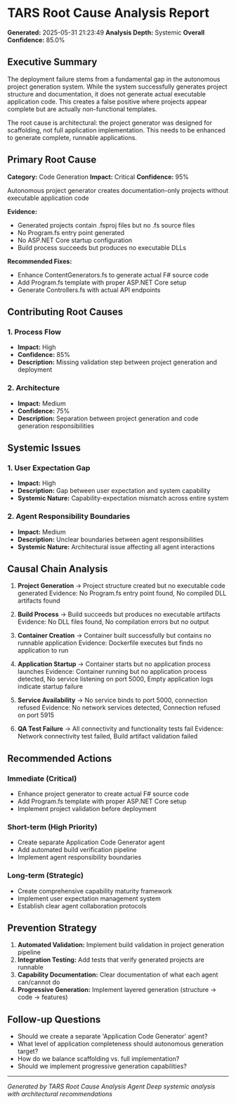 # TARS Root Cause Analysis Report

**Generated:** 2025-05-31 21:23:49
**Analysis Depth:** Systemic
**Overall Confidence:** 85.0%

## Executive Summary

The deployment failure stems from a fundamental gap in the autonomous project generation system. 
While the system successfully generates project structure and documentation, it does not generate 
actual executable application code. This creates a false positive where projects appear complete 
but are actually non-functional templates.

The root cause is architectural: the project generator was designed for scaffolding, not full 
application implementation. This needs to be enhanced to generate complete, runnable applications.

## Primary Root Cause

**Category:** Code Generation
**Impact:** Critical
**Confidence:** 95%

Autonomous project generator creates documentation-only projects without executable application code

**Evidence:**
- Generated projects contain .fsproj files but no .fs source files
- No Program.fs entry point generated
- No ASP.NET Core startup configuration
- Build process succeeds but produces no executable DLLs

**Recommended Fixes:**
- Enhance ContentGenerators.fs to generate actual F# source code
- Add Program.fs template with proper ASP.NET Core setup
- Generate Controllers.fs with actual API endpoints

## Contributing Root Causes

### 1. Process Flow
- **Impact:** High
- **Confidence:** 85%
- **Description:** Missing validation step between project generation and deployment

### 2. Architecture
- **Impact:** Medium
- **Confidence:** 75%
- **Description:** Separation between project generation and code generation responsibilities


## Systemic Issues

### 1. User Expectation Gap
- **Impact:** High
- **Description:** Gap between user expectation and system capability
- **Systemic Nature:** Capability-expectation mismatch across entire system

### 2. Agent Responsibility Boundaries
- **Impact:** Medium
- **Description:** Unclear boundaries between agent responsibilities
- **Systemic Nature:** Architectural issue affecting all agent interactions


## Causal Chain Analysis

1. **Project Generation** → Project structure created but no executable code generated
   Evidence: No Program.fs entry point found, No compiled DLL artifacts found

2. **Build Process** → Build succeeds but produces no executable artifacts
   Evidence: No DLL files found, No compilation errors but no output

3. **Container Creation** → Container built successfully but contains no runnable application
   Evidence: Dockerfile executes but finds no application to run

4. **Application Startup** → Container starts but no application process launches
   Evidence: Container running but no application process detected, No service listening on port 5000, Empty application logs indicate startup failure

5. **Service Availability** → No service binds to port 5000, connection refused
   Evidence: No network services detected, Connection refused on port 5915

6. **QA Test Failure** → All connectivity and functionality tests fail
   Evidence: Network connectivity test failed, Build artifact validation failed


## Recommended Actions

### Immediate (Critical)
- Enhance project generator to create actual F# source code
- Add Program.fs template with proper ASP.NET Core setup
- Implement project validation before deployment

### Short-term (High Priority)
- Create separate Application Code Generator agent
- Add automated build verification pipeline
- Implement agent responsibility boundaries

### Long-term (Strategic)
- Create comprehensive capability maturity framework
- Implement user expectation management system
- Establish clear agent collaboration protocols

## Prevention Strategy

1. **Automated Validation:** Implement build validation in project generation pipeline
2. **Integration Testing:** Add tests that verify generated projects are runnable
3. **Capability Documentation:** Clear documentation of what each agent can/cannot do
4. **Progressive Generation:** Implement layered generation (structure → code → features)

## Follow-up Questions

- Should we create a separate 'Application Code Generator' agent?
- What level of application completeness should autonomous generation target?
- How do we balance scaffolding vs. full implementation?
- Should we implement progressive generation capabilities?

---
*Generated by TARS Root Cause Analysis Agent*
*Deep systemic analysis with architectural recommendations*
